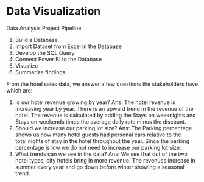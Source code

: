 # Data Visualization

Data Analysis Project Pipeline
  1. Build a Database
  2. Import Dataset from Excel in the Database
  3. Develop the SQL Query
  4. Connect Power BI to the Database
  5. Visualize
  6. Summarize findings

From the hotel sales data, we answer a few questions the stakeholders have which are:
  1. Is our hotel revenue growing by year?
  Ans: The hotel revenue is increasing year by year. There is an upward trend in the revenue of      the hotel. The revenue is calculated by adding the Stays on weeknights and Stays on weekends 
  times the average daily rate minus the discount.
  2. Should we increase our parking lot size?
  Ans: The Parking percentage shows us how many hotel guests had personal cars relative to the   
  total nights of stay in the hotel throughout the year. Since the parking percentage is low we do 
  not need to increase our parking lot size.
  3. What trends can we see in the data?
  Ans: We see that out of the two hotel types, city hotels bring in more revenue. The revenues 
  increase in summer every year and go down before winter showing a seasonal trend. 
